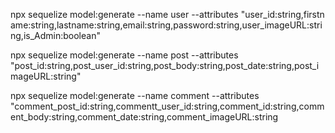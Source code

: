 npx sequelize model:generate --name user --attributes "user_id:string,firstn
ame:string,lastname:string,email:string,password:string,user_imageURL:string,is_Admin:boolean"

npx sequelize model:generate --name post --attributes "post_id:string,post_user_id:string,post_body:string,post_date:string,post_imageURL:string"

npx sequelize model:generate --name comment --attributes "comment_post_id:string,commentt_user_id:string,comment_id:string,comment_body:string,comment_date:string,comment_imageURL:string